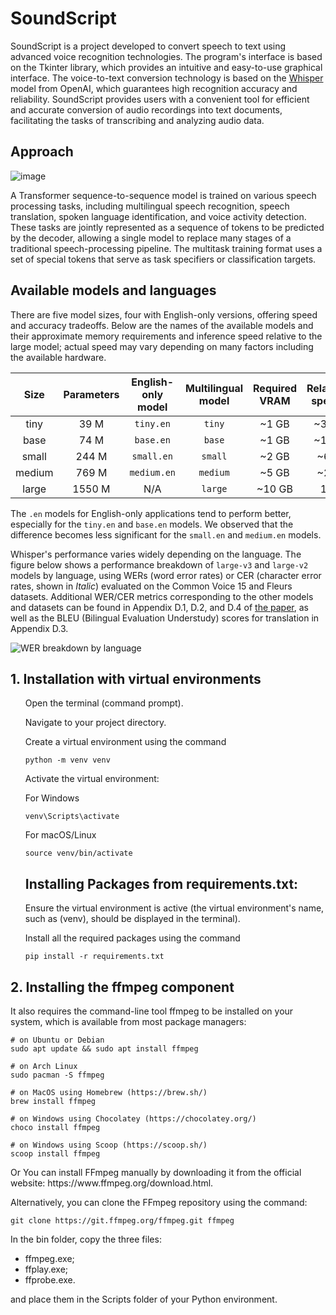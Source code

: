 <h1>SoundScript</h1>
<p>SoundScript is a project developed to convert speech to text using advanced voice recognition technologies. The program's interface is based on the Tkinter library, which provides an intuitive and easy-to-use graphical interface. The voice-to-text conversion technology is based on the <a href="https://github.com/openai/whisper">Whisper</a> model from OpenAI, which guarantees high recognition accuracy and reliability. SoundScript provides users with a convenient tool for efficient and accurate conversion of audio recordings into text documents, facilitating the tasks of transcribing and analyzing audio data.</p>

<h2>Approach</h2>    

![image](https://github.com/user-attachments/assets/57838958-53b7-4071-a562-9bbd34efc123)
<p>A Transformer sequence-to-sequence model is trained on various speech processing tasks, including multilingual speech recognition, speech translation, spoken language identification, and voice activity detection. These tasks are jointly represented as a sequence of tokens to be predicted by the decoder, allowing a single model to replace many stages of a traditional speech-processing pipeline. The multitask training format uses a set of special tokens that serve as task specifiers or classification targets.</p>

<h2>Available models and languages</h2>
<p>
  There are five model sizes, four with English-only versions, offering speed and accuracy tradeoffs. Below are the names of the available models and their approximate memory requirements and inference speed relative to the large model; actual speed may vary depending on many factors including the available hardware.
</p>

|  Size  | Parameters | English-only model | Multilingual model | Required VRAM | Relative speed |
|:------:|:----------:|:------------------:|:------------------:|:-------------:|:--------------:|
|  tiny  |    39 M    |     `tiny.en`      |       `tiny`       |     ~1 GB     |      ~32x      |
|  base  |    74 M    |     `base.en`      |       `base`       |     ~1 GB     |      ~16x      |
| small  |   244 M    |     `small.en`     |      `small`       |     ~2 GB     |      ~6x       |
| medium |   769 M    |    `medium.en`     |      `medium`      |     ~5 GB     |      ~2x       |
| large  |   1550 M   |        N/A         |      `large`       |    ~10 GB     |       1x       |


The `.en` models for English-only applications tend to perform better, especially for the `tiny.en` and `base.en` models. We observed that the difference becomes less significant for the `small.en` and `medium.en` models.

Whisper's performance varies widely depending on the language. The figure below shows a performance breakdown of `large-v3` and `large-v2` models by language, using WERs (word error rates) or CER (character error rates, shown in *Italic*) evaluated on the Common Voice 15 and Fleurs datasets. Additional WER/CER metrics corresponding to the other models and datasets can be found in Appendix D.1, D.2, and D.4 of [the paper](https://arxiv.org/abs/2212.04356), as well as the BLEU (Bilingual Evaluation Understudy) scores for translation in Appendix D.3.

![WER breakdown by language](https://github.com/openai/whisper/assets/266841/f4619d66-1058-4005-8f67-a9d811b77c62)


<h2> 1. Installation with virtual environments</h2>
<ul>
  <p>Open the terminal (command prompt).</p>
  <p>Navigate to your project directory.</p>
  <p>Create a virtual environment using the command</p>
  
    python -m venv venv
  <p>Activate the virtual environment:</p>
    <p>For Windows</p>
    
    venv\Scripts\activate
  <p>For macOS/Linux</p>
    
    source venv/bin/activate
  <h2> Installing Packages from requirements.txt:</h2>
  <p>Ensure the virtual environment is active (the virtual environment's name, such as (venv), should be displayed in the terminal).</p>
  <p>Install all the required packages using the command</p>

    pip install -r requirements.txt
</ul>

<h2> 2. Installing the ffmpeg component</h2>
  <p>It also requires the command-line tool ffmpeg to be installed on your system, which is available from most package managers:</p>
   
    # on Ubuntu or Debian
    sudo apt update && sudo apt install ffmpeg

    # on Arch Linux
    sudo pacman -S ffmpeg
    
    # on MacOS using Homebrew (https://brew.sh/)
    brew install ffmpeg
    
    # on Windows using Chocolatey (https://chocolatey.org/)
    choco install ffmpeg
    
    # on Windows using Scoop (https://scoop.sh/)
    scoop install ffmpeg
<p>Or You can install FFmpeg manually by downloading it from the official website: https://www.ffmpeg.org/download.html. </p>
<p>Alternatively, you can clone the FFmpeg repository using the command:</p>

    git clone https://git.ffmpeg.org/ffmpeg.git ffmpeg
<p>In the bin folder, copy the three files: <ul>
  <li>ffmpeg.exe;</li>
   <li>ffplay.exe;</li>
  <li>ffprobe.exe.</li>
  </ul>
and place them in the Scripts folder of your Python environment.</p>
